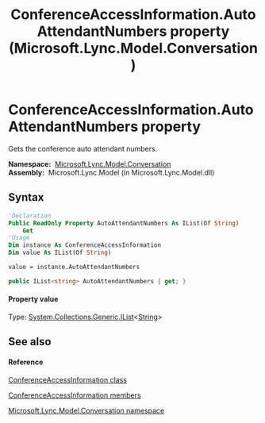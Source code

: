 ﻿---
title: ConferenceAccessInformation.AutoAttendantNumbers property  (Microsoft.Lync.Model.Conversation)
TOCTitle: 'AutoAttendantNumbers property '
ms:assetid: P:Microsoft.Lync.Model.Conversation.ConferenceAccessInformation.AutoAttendantNumbers_DI_3_UC_OCS14MrefLyncWPF
ms:mtpsurl: https://msdn.microsoft.com/en-us/library/microsoft.lync.model.conversation.conferenceaccessinformation.autoattendantnumbers_di_3_uc_ocs14mreflyncwpf(v=office.15)
ms:contentKeyID: 48597644
ms.date: 07/28/2014
mtps_version: v=office.15
f1_keywords:
- Microsoft.Lync.Model.Conversation.ConferenceAccessInformation.AutoAttendantNumbers
dev_langs:
- CSharp
- JScript
- VB
- other
---

# ConferenceAccessInformation.AutoAttendantNumbers property

Gets the conference auto attendant numbers.

**Namespace:**  [Microsoft.Lync.Model.Conversation](microsoft-lync-model-conversation-namespace_2.md)  
**Assembly:**  Microsoft.Lync.Model (in Microsoft.Lync.Model.dll)

## Syntax

``` vb
'Declaration
Public ReadOnly Property AutoAttendantNumbers As IList(Of String)
    Get
'Usage
Dim instance As ConferenceAccessInformation
Dim value As IList(Of String)

value = instance.AutoAttendantNumbers
```

``` csharp
public IList<string> AutoAttendantNumbers { get; }
```

#### Property value

Type: [System.Collections.Generic.IList](http://msdn2.microsoft.com/en-us/library/5y536ey6)\<[String](http://msdn2.microsoft.com/en-us/library/s1wwdcbf)\>  

## See also

#### Reference

[ConferenceAccessInformation class](conferenceaccessinformation-class-microsoft-lync-model-conversation_2.md)

[ConferenceAccessInformation members](conferenceaccessinformation-members-microsoft-lync-model-conversation_2.md)

[Microsoft.Lync.Model.Conversation namespace](microsoft-lync-model-conversation-namespace_2.md)

